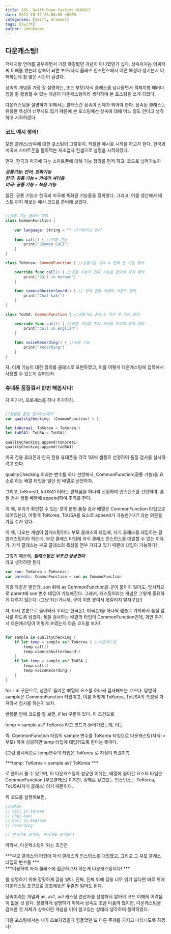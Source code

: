 ```yaml
---
title: iOS, Swift Down Casting 이해하기 
date: 2022-10-17 23:00:00 +0900
categories: [Swift, Grammer]
tags: [swift]
author: JohnCoder
---
```


## 다운캐스팅!

객체지향 언어를 공부하면서 가장 헷갈렸던 개념이 아니였던가 싶다. 상속까지는 어찌저찌 이해를 했는데
상속이 되면 부모/자식 클래스 인스턴스에서 어떤 특성이 생기는지 이해하는데 참 많은 시간이 걸렸다.

상속의 개념을 가장 잘 설명하는, 또는 부모/자식 클래스를 넘나들면서 객체지향 패러다임을 잘 활용할 수
있는 개념이 다운캐스팅이라 생각하여 본 포스팅을 쓰게 되었다.

다운캐스팅을 설명하기 위해서는 클래스간 상속이 전제가 되어야 한다. 상속된 클래스는 유용한 특성이
너무나도 많기 때문에 본 포스팅에선 상속에 대해 어느 정도 안다고 생각하고 시작하겠다.

### 코드 예시 정의!
모든 클래스/상속에 대한 포스팅이 그렇듯이, 적절한 예시로 시작을 하고자 한다.
한국과 미국에 스마트폰을 팔아먹는 제조업자 컨셉으로 설명을 시작하겠다.

먼저, 한국과 미국에 파는 스마트폰에 대해 기능 정의를 먼저 하고, 코드로 넘어가보자

***공통기능: 언어, 전화기능*** <br>
***한국: 공통 기능 + 카메라 셔터음***<br>
***미국: 공통 기능 + 녹음 기능***

일단, 공통 기능과 한국과 미국에 특화된 기능들을 정의했다. 그리고, 이를 생산해서
테스트 까지 해보는 예시 코드를 준비해 보았다.


```swift

//공통 기능 클래스 정의
class CommonFunction { 
    
    var language: String = "" //디바이스 언어
    
    func call() { //전화 기능
        print("Common Call")
    }
}

class ToKorea: CommonFunction { //공통기능 상속 & 한국 폰 기능 정의

    override func call() { //공통 기능의 전화 기능을 한국에 맞게 정의
        print("Call in korean")
    }
    
    func cameraShutterSound() { // 한국 전용 카메라 사운드 정의
        print("Chal-kak!")
    }
}

class ToUSA: CommonFunction { //공통기능 상속 & 미국 폰 기능 정의

    override func call() { //공통 기능의 전화 기능을 미국에 맞게 정의
        print("Call in English")
    }
    
    func voiceRecording() { //녹음 기능
        print("recording")
    }
}

```

자, 이제 기능이 대한 정의를 클래스로 표현하였고, 이를 어떻게 다운캐스팅에 접목해서 사용할 수 있는지
살펴보자.

### 휴대폰 품질검사 한번 해봅시다!

자 여기서, 프로세스를 하나 추가하자. 

```swift

//샘플을 품질 검사하는데로!
var qualityChecking: [CommonFunction] = []

let toKorea1: ToKorea = ToKorea()
let toUSA1: ToUSA = ToUSA()
    
qualityChecking.append(toKorea1)
qualityChecking.append(toUSA1)


```

미국 전용 휴대폰과 한국 전용 휴대폰을 각각 1대씩 샘플로 선정하여 품질 검사를 실시하려고 한다.
 
qualityChecking 이라는 변수를 하나 선언해서, CommonFunction(공통 기능)을 요소로 하는
배열 타입을 일단 빈 배열로 선언하자.

그리고, toKorea1, toUSA1 이라는 완제품을 하나씩 선정하여 인스턴스를 선언하여, 
품질 검사 샘플 배열에 append하여 추가를 한다.

이 때, 우리가 확인할 수 있는 것이 분명 품질 검사 배열은 CommonFunction 타입으로 되어있는데, 
어떻게 ToKorea, ToUSA를 요소로 append가 가능한거지? 라는 의문을 가질 수가 있다.

이 때, 나오는 개념이 업캐스팅이다. 부모 클래스의 타입에, 자식 클래스를 대입하는 걸 업캐스팅이라 하는데,
부모 클래스 타입에 자식 클래스 인스턴스를 대입할 수 있는 이유가, 자식 클래스는 부모 클래스의 특성을
전부 가지고 있기 때문에 대입이 가능하다! 

그렇기 때문에, 
***업캐스팅은 무조건 성공한다*** <br>
라고 생각하면 된다 

```swift
var son: ToKorea = ToKorea()
var parents: CommonFunction = son as CommonFunction
```
이랑 똑같은 말인데, son 뒤에 as CommonFunction을 굳이 붙이지 않아도, 암시적으로
parent에 son 변수 대입이 가능해진다. 그래서, 캐스팅이라는 개념은 그렇게 중요하게 다루지 않는다.
(그냥 되는거니까, 굳이 이름 붙여서 헷갈리지 말자구요!)

자, 다시 본론으로 돌아와서
우리는 한국폰1, 미국폰1을 하나씩 샘플로 가져와서 품질 검사를 하도록 넘겼다.
품질 검사하는 배열의 타입이 CommonFunction인데, 과연 여기서 다운캐스팅이 어떻게 쓰였는지
다음 코드를 보자!

```swift

for sample in qualityChecking {
    if let temp = sample as? ToKorea { //다운캐스팅
        temp.call()
        temp.cameraShutterSound()
    }
    if let temp = sample as? ToUSA {
        temp.call()
        temp.voiceRecording()
    }
}
```

for - in 구문으로, 샘플로 들어온 배열의 요소를 하나씩 검사해보는 코드다. 당연히 sample은 
CommonFunction 타입이고, 이를 어떻게 ToKorea, ToUSA의 특성을 가져와서 검사를 하는지 보자.

반복문 안에 코드를 잘 보면, if let 구문이 있다. 이 조건으로

temp = sample as? ToKorea 라고 코드가 들어가있는데, 이는

즉, CommonFunction 타입의 sample 변수를 ToKorea 타입으로 다운캐스팅(자식->부모)
하여 성공하면 temp 타입에 대입하도록 한다는 뜻이다.

(그럼 암시적으로 temp변수의 타입은 ToKorea 로 지정이 되겠지?)

***temp: ToKorea = sample as? ToKorea ***

로 풀어서 쓸 수 있으며, 이 다운캐스팅이 성공한 이유는, 배열에 들어간 요소의 타입은 CommonFunction
(부모클래스) 이지만, 실제로 갖고있는 인스턴스는 ToKorea, ToUSA(자식 클래스) 이기 때문이다.

위 코드를 실행해보면, 

```swift
//<결과>
// Call in korean
// Chal-kak! 
// Call in English
// recording

// 한국폰도 잘작동, 미국폰도 잘작동!!
```

따라서, 다운캐스팅이 되는 조건은

***부모 클래스의 타입에 자식 클래스의 인스턴스를 대입했고, 그리고 그 부모 클래스 타입의 변수를 *** <br>
***이용하여 자식 클래스에 접근하고자 하는게 다운캐스팅이다! ***

를 설명하기 위해 장황하게 글을 썼다.
진짜, 진짜 위에 글을 너무 읽기 싫다면 바로 위에 다운캐스팅 조건으로 강조해놓은 두줄만 읽어도 
된다. 

상속이라는 개념과 as, as?, as! 캐스팅 연산자를 선행해서 알아야 코드 이해에 어려움이 없을 것 같다.
장황하게 설명하기 위해서 상속도 조금 다룰까 했지만, 다운캐스팅을 검색한 것 자체가 상속이란 개념을
이미 알고있는 상태라 생각하여 생략하였다.

다음 포스팅에서는 내가 초보자였을때 힘들었던 또 다른 주제를 가지고 나타나도록 하겠다!
